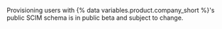 Provisioning users with {% data variables.product.company_short %}'s public SCIM schema is in public beta and subject to change.
